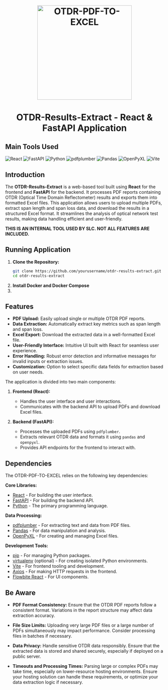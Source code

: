<h1 align="center">
  <img src="https://encrypted-tbn0.gstatic.com/images?q=tbn:ANd9GcSZJWDIJeEpYRO5v3nTiDd4h1VhHsyCtDcnjw&s" alt="OTDR-PDF-TO-EXCEL" width="300" height="300">
</h1>

<h1 align="center">
  OTDR-Results-Extract - React & FastAPI Application
</h1>

## Main Tools Used

![React](https://img.shields.io/badge/React-20232A?style=for-the-badge&logo=react&logoColor=61DAFB)
![FastAPI](https://img.shields.io/badge/FastAPI-009688?style=for-the-badge&logo=fastapi&logoColor=white)
![Python](https://img.shields.io/badge/Python-3776AB?style=for-the-badge&logo=python&logoColor=white)
![pdfplumber](https://img.shields.io/badge/pdfplumber-007ACC?style=for-the-badge)
![Pandas](https://img.shields.io/badge/Pandas-150458?style=for-the-badge&logo=pandas&logoColor=white)
![OpenPyXL](https://img.shields.io/badge/OpenPyXL-404D59?style=for-the-badge)
![Vite](https://img.shields.io/badge/Vite-646CFF?style=for-the-badge&logo=vite&logoColor=white)

## Introduction

The **OTDR-Results-Extract** is a web-based tool built using **React** for the frontend and **FastAPI** for the backend. It processes PDF reports containing OTDR (Optical Time Domain Reflectometer) results and exports them into formatted Excel files. This application allows users to upload multiple PDFs, extract span length and span loss data, and download the results in a structured Excel format. It streamlines the analysis of optical network test results, making data handling efficient and user-friendly.

**THIS IS AN INTERNAL TOOL USED BY SLC. NOT ALL FEATURES ARE INCLUDED.**

## Running Application
1. **Clone the Repository:**
   ```bash
   git clone https://github.com/yourusername/otdr-results-extract.git
   cd otdr-results-extract
   ```
2. **Install Docker and Docker Compose**
3.



## Features

- **PDF Upload:** Easily upload single or multiple OTDR PDF reports.
- **Data Extraction:** Automatically extract key metrics such as span length and span loss.
- **Excel Export:** Download the extracted data in a well-formatted Excel file.
- **User-Friendly Interface:** Intuitive UI built with React for seamless user experience.
- **Error Handling:** Robust error detection and informative messages for invalid inputs or extraction issues.
- **Customization:** Option to select specific data fields for extraction based on user needs.


The application is divided into two main components:

1. **Frontend (React):**
   - Handles the user interface and user interactions.
   - Communicates with the backend API to upload PDFs and download Excel files.

2. **Backend (FastAPI):**
   - Processes the uploaded PDFs using `pdfplumber`.
   - Extracts relevant OTDR data and formats it using `pandas` and `openpyxl`.
   - Provides API endpoints for the frontend to interact with.

## Dependencies

The OTDR-PDF-TO-EXCEL relies on the following key dependencies:

**Core Libraries:**
- [React](https://reactjs.org/) - For building the user interface.
- [FastAPI](https://fastapi.tiangolo.com/) - For building the backend API.
- [Python](https://www.python.org/) - The primary programming language.

**Data Processing:**
- [pdfplumber](https://github.com/jsvine/pdfplumber) - For extracting text and data from PDF files.
- [Pandas](https://pandas.pydata.org/) - For data manipulation and analysis.
- [OpenPyXL](https://openpyxl.readthedocs.io/en/stable/) - For creating and managing Excel files.

**Development Tools:**
- [pip](https://pip.pypa.io/en/stable/) - For managing Python packages.
- [virtualenv](https://virtualenv.pypa.io/en/latest/) (optional) - For creating isolated Python environments.
- [Vite](https://vitejs.dev/) - For frontend tooling and development.
- [Axios](https://axios-http.com/) - For making HTTP requests in the frontend.
- [Flowbite React](https://flowbite-react.com/) - For UI components.

## Be Aware

- **PDF Format Consistency:**
  Ensure that the OTDR PDF reports follow a consistent format. Variations in the report structure may affect data extraction accuracy.

- **File Size Limits:**
  Uploading very large PDF files or a large number of PDFs simultaneously may impact performance. Consider processing files in batches if necessary.

- **Data Privacy:**
  Handle sensitive OTDR data responsibly. Ensure that the extracted data is stored and shared securely, especially if deployed on a public server.

- **Timeouts and Processing Times:**
  Parsing large or complex PDFs may take time, especially on lower-resource hosting environments. Ensure your hosting solution can handle these requirements, or optimize your data extraction logic if necessary.
